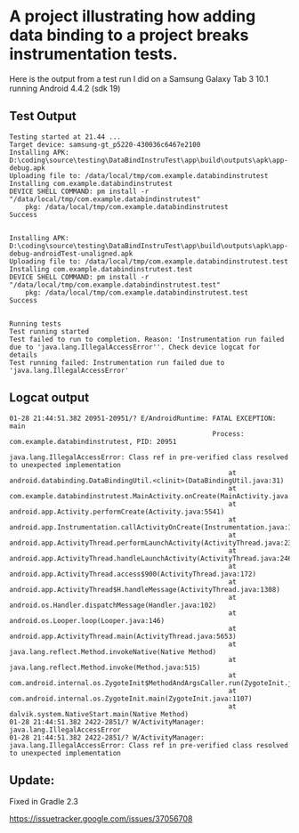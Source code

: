 # A project illustrating how adding data binding to a project breaks instrumentation tests.

Here is the output from a test run I did on a Samsung Galaxy Tab 3 10.1 running Android 4.4.2 (sdk 19)

## Test Output

    Testing started at 21.44 ...
    Target device: samsung-gt_p5220-430036c6467e2100
    Installing APK: D:\coding\source\testing\DataBindInstruTest\app\build\outputs\apk\app-debug.apk
    Uploading file to: /data/local/tmp/com.example.databindinstrutest
    Installing com.example.databindinstrutest
    DEVICE SHELL COMMAND: pm install -r "/data/local/tmp/com.example.databindinstrutest"
        pkg: /data/local/tmp/com.example.databindinstrutest
    Success


    Installing APK: D:\coding\source\testing\DataBindInstruTest\app\build\outputs\apk\app-debug-androidTest-unaligned.apk
    Uploading file to: /data/local/tmp/com.example.databindinstrutest.test
    Installing com.example.databindinstrutest.test
    DEVICE SHELL COMMAND: pm install -r "/data/local/tmp/com.example.databindinstrutest.test"
        pkg: /data/local/tmp/com.example.databindinstrutest.test
    Success


    Running tests
    Test running started
    Test failed to run to completion. Reason: 'Instrumentation run failed due to 'java.lang.IllegalAccessError''. Check device logcat for details
    Test running failed: Instrumentation run failed due to 'java.lang.IllegalAccessError'

## Logcat output

```
01-28 21:44:51.382 20951-20951/? E/AndroidRuntime: FATAL EXCEPTION: main
                                                   Process: com.example.databindinstrutest, PID: 20951
                                                   java.lang.IllegalAccessError: Class ref in pre-verified class resolved to unexpected implementation
                                                       at android.databinding.DataBindingUtil.<clinit>(DataBindingUtil.java:31)
                                                       at com.example.databindinstrutest.MainActivity.onCreate(MainActivity.java:15)
                                                       at android.app.Activity.performCreate(Activity.java:5541)
                                                       at android.app.Instrumentation.callActivityOnCreate(Instrumentation.java:1093)
                                                       at android.app.ActivityThread.performLaunchActivity(ActivityThread.java:2368)
                                                       at android.app.ActivityThread.handleLaunchActivity(ActivityThread.java:2464)
                                                       at android.app.ActivityThread.access$900(ActivityThread.java:172)
                                                       at android.app.ActivityThread$H.handleMessage(ActivityThread.java:1308)
                                                       at android.os.Handler.dispatchMessage(Handler.java:102)
                                                       at android.os.Looper.loop(Looper.java:146)
                                                       at android.app.ActivityThread.main(ActivityThread.java:5653)
                                                       at java.lang.reflect.Method.invokeNative(Native Method)
                                                       at java.lang.reflect.Method.invoke(Method.java:515)
                                                       at com.android.internal.os.ZygoteInit$MethodAndArgsCaller.run(ZygoteInit.java:1291)
                                                       at com.android.internal.os.ZygoteInit.main(ZygoteInit.java:1107)
                                                       at dalvik.system.NativeStart.main(Native Method)
01-28 21:44:51.382 2422-2851/? W/ActivityManager:   java.lang.IllegalAccessError
01-28 21:44:51.382 2422-2851/? W/ActivityManager:   java.lang.IllegalAccessError: Class ref in pre-verified class resolved to unexpected implementation

```

## Update: 

Fixed in Gradle 2.3

https://issuetracker.google.com/issues/37056708
